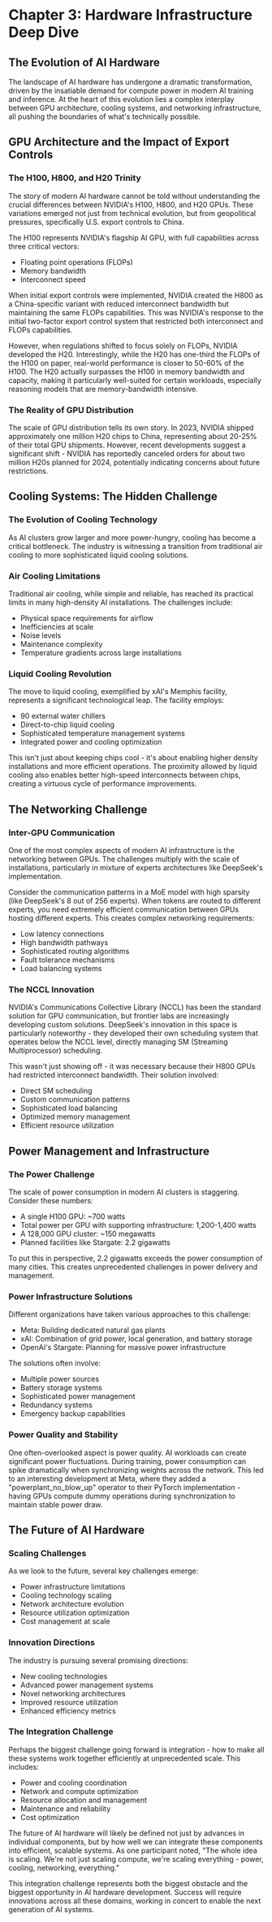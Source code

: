 # Chapter 3: Hardware Infrastructure Deep Dive

## The Evolution of AI Hardware

The landscape of AI hardware has undergone a dramatic transformation, driven by the insatiable demand for compute power in modern AI training and inference. At the heart of this evolution lies a complex interplay between GPU architecture, cooling systems, and networking infrastructure, all pushing the boundaries of what's technically possible.

## GPU Architecture and the Impact of Export Controls

### The H100, H800, and H20 Trinity

The story of modern AI hardware cannot be told without understanding the crucial differences between NVIDIA's H100, H800, and H20 GPUs. These variations emerged not just from technical evolution, but from geopolitical pressures, specifically U.S. export controls to China.

The H100 represents NVIDIA's flagship AI GPU, with full capabilities across three critical vectors:
- Floating point operations (FLOPs)
- Memory bandwidth
- Interconnect speed

When initial export controls were implemented, NVIDIA created the H800 as a China-specific variant with reduced interconnect bandwidth but maintaining the same FLOPs capabilities. This was NVIDIA's response to the initial two-factor export control system that restricted both interconnect and FLOPs capabilities.

However, when regulations shifted to focus solely on FLOPs, NVIDIA developed the H20. Interestingly, while the H20 has one-third the FLOPs of the H100 on paper, real-world performance is closer to 50-60% of the H100. The H20 actually surpasses the H100 in memory bandwidth and capacity, making it particularly well-suited for certain workloads, especially reasoning models that are memory-bandwidth intensive.

### The Reality of GPU Distribution

The scale of GPU distribution tells its own story. In 2023, NVIDIA shipped approximately one million H20 chips to China, representing about 20-25% of their total GPU shipments. However, recent developments suggest a significant shift - NVIDIA has reportedly canceled orders for about two million H20s planned for 2024, potentially indicating concerns about future restrictions.

## Cooling Systems: The Hidden Challenge

### The Evolution of Cooling Technology

As AI clusters grow larger and more power-hungry, cooling has become a critical bottleneck. The industry is witnessing a transition from traditional air cooling to more sophisticated liquid cooling solutions.

### Air Cooling Limitations

Traditional air cooling, while simple and reliable, has reached its practical limits in many high-density AI installations. The challenges include:
- Physical space requirements for airflow
- Inefficiencies at scale
- Noise levels
- Maintenance complexity
- Temperature gradients across large installations

### Liquid Cooling Revolution

The move to liquid cooling, exemplified by xAI's Memphis facility, represents a significant technological leap. The facility employs:
- 90 external water chillers
- Direct-to-chip liquid cooling
- Sophisticated temperature management systems
- Integrated power and cooling optimization

This isn't just about keeping chips cool - it's about enabling higher density installations and more efficient operations. The proximity allowed by liquid cooling also enables better high-speed interconnects between chips, creating a virtuous cycle of performance improvements.

## The Networking Challenge

### Inter-GPU Communication

One of the most complex aspects of modern AI infrastructure is the networking between GPUs. The challenges multiply with the scale of installations, particularly in mixture of experts architectures like DeepSeek's implementation.

Consider the communication patterns in a MoE model with high sparsity (like DeepSeek's 8 out of 256 experts). When tokens are routed to different experts, you need extremely efficient communication between GPUs hosting different experts. This creates complex networking requirements:
- Low latency connections
- High bandwidth pathways
- Sophisticated routing algorithms
- Fault tolerance mechanisms
- Load balancing systems

### The NCCL Innovation

NVIDIA's Communications Collective Library (NCCL) has been the standard solution for GPU communication, but frontier labs are increasingly developing custom solutions. DeepSeek's innovation in this space is particularly noteworthy - they developed their own scheduling system that operates below the NCCL level, directly managing SM (Streaming Multiprocessor) scheduling.

This wasn't just showing off - it was necessary because their H800 GPUs had restricted interconnect bandwidth. Their solution involved:
- Direct SM scheduling
- Custom communication patterns
- Sophisticated load balancing
- Optimized memory management
- Efficient resource utilization

## Power Management and Infrastructure

### The Power Challenge

The scale of power consumption in modern AI clusters is staggering. Consider these numbers:
- A single H100 GPU: ~700 watts
- Total power per GPU with supporting infrastructure: 1,200-1,400 watts
- A 128,000 GPU cluster: ~150 megawatts
- Planned facilities like Stargate: 2.2 gigawatts

To put this in perspective, 2.2 gigawatts exceeds the power consumption of many cities. This creates unprecedented challenges in power delivery and management.

### Power Infrastructure Solutions

Different organizations have taken various approaches to this challenge:
- Meta: Building dedicated natural gas plants
- xAI: Combination of grid power, local generation, and battery storage
- OpenAI's Stargate: Planning for massive power infrastructure

The solutions often involve:
- Multiple power sources
- Battery storage systems
- Sophisticated power management
- Redundancy systems
- Emergency backup capabilities

### Power Quality and Stability

One often-overlooked aspect is power quality. AI workloads can create significant power fluctuations. During training, power consumption can spike dramatically when synchronizing weights across the network. This led to an interesting development at Meta, where they added a "powerplant_no_blow_up" operator to their PyTorch implementation - having GPUs compute dummy operations during synchronization to maintain stable power draw.

## The Future of AI Hardware

### Scaling Challenges

As we look to the future, several key challenges emerge:
- Power infrastructure limitations
- Cooling technology scaling
- Network architecture evolution
- Resource utilization optimization
- Cost management at scale

### Innovation Directions

The industry is pursuing several promising directions:
- New cooling technologies
- Advanced power management systems
- Novel networking architectures
- Improved resource utilization
- Enhanced efficiency metrics

### The Integration Challenge

Perhaps the biggest challenge going forward is integration - how to make all these systems work together efficiently at unprecedented scale. This includes:
- Power and cooling coordination
- Network and compute optimization
- Resource allocation and management
- Maintenance and reliability
- Cost optimization

The future of AI hardware will likely be defined not just by advances in individual components, but by how well we can integrate these components into efficient, scalable systems. As one participant noted, "The whole idea is scaling. We're not just scaling compute, we're scaling everything - power, cooling, networking, everything."

This integration challenge represents both the biggest obstacle and the biggest opportunity in AI hardware development. Success will require innovations across all these domains, working in concert to enable the next generation of AI systems.
